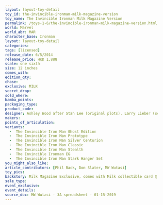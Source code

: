 ```yaml
---
layout: layout-toy-detail 
toy_id: the-invincible-ironman-milk-magazine-version
toy_name: The Invincible Ironman Milk Magazine Version
permalink: /toys-1-6/the-invincible-ironman-milk-magazine-version.html
world: Marvel
world_abr: MAR
character_base: Ironman
layout: layout-toy-detail
categories: 
tags: [licensed]
release_date: 6/5/2014
release_price: HKD 1,888 
scale: one sixth
size: 12 inches
comes_with: 
edition_qty: 
chase: 
exclusive: MILK
secret_drop: 
sold_where: 
bamba_points: 
packaging_type: 
product_code:
designer: Ashley Wood after Stan Lee (original plots), Larry Lieber (script), Don Heck (artist), Jack Kirby (artist); Marvel Comics
makers: 
points_of_articulation: 
variants: 
  -  The Invincible Iron Man Ghost Edition
  -  The Invincible Iron Man Prototype
  -  The Invincible Iron Man Silver Centurion
  -  The Invincible Iron Man Classic
  -  The Invincible Iron Man Stealth
  -  The Invincible Ironman EG
  -  The Invincible Iron Man Stark Hanger Set
you_might_also_like: 
article_contributors: [Phil Back, Don Slater, MW Wutasi]
toy_pics: 
backstory: Milk Magazine Exclusive, comes with Milk collectible card @ www.milkcargo.com
sale_type: 
event_exclusive: 
event_details: 
source_doc: MW Wutasi - 3A spreadsheet - 01-15-2019
---
```

